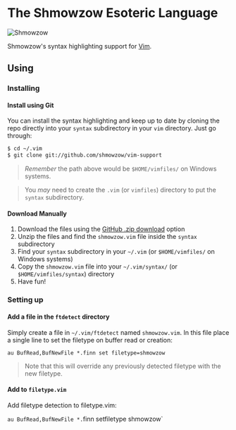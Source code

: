 # The Shmowzow Esoteric Language

![Shmowzow](https://raw.githubusercontent.com/shmowzow/shmowzow-lang/master/shmowzow.gif)

Shmowzow's syntax highlighting support for [Vim](http://www.vim.org/). 

## Using

### Installing

#### Install using Git

You can install the syntax highlighting and keep up to date by cloning the repo directly into your `syntax` subdirectory
in your `vim` directory. Just go through:

```sh
$ cd ~/.vim
$ git clone git://github.com/shmowzow/vim-support
```

> *Remember* the path above would be `$HOME/vimfiles/` on Windows systems.

> You *may* need to create the `.vim` (or `vimfiles`) directory to put the `syntax` subdirectory.

#### Download Manually

1. Download the files using the [GitHub .zip download](https://github.com/shmowzow/vim-support/archive/master.zip) option
2. Unzip the files and find the `shmowzow.vim` file inside the `syntax` subdirectory
3. Find your `syntax` subdirectory in your `~/.vim` (or `$HOME/vimfiles/` on Windows systems)
4. Copy the `shmowzow.vim` file into your `~/.vim/syntax/` (or `$HOME/vimfiles/syntax`) directory
5. Have fun!

### Setting up

#### Add a file in the `ftdetect` directory

Simply create a file in `~/.vim/ftdetect` named `shmowzow.vim`. In this file place a single line to set the filetype
on buffer read or creation:

`au BufRead,BufNewFile *.finn set filetype=shmowzow`

> Note that this will override any previously detected filetype with the new filetype.

#### Add to `filetype.vim`

Add filetype detection to filetype.vim:

`au BufRead,BufNewFile *.`finn setfiletype shmowzow`

